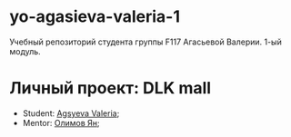 # yo-agasieva-valeria-1
Учебный репозиторий студента группы F117 Агасьевой Валерии. 1-ый модуль.   
# Личный проект: DLK mall
* Student: [Agsyeva Valeria](https://t.me/Larndt);
* Mentor: [Олимов Ян](https://t.me/OlimvJan);